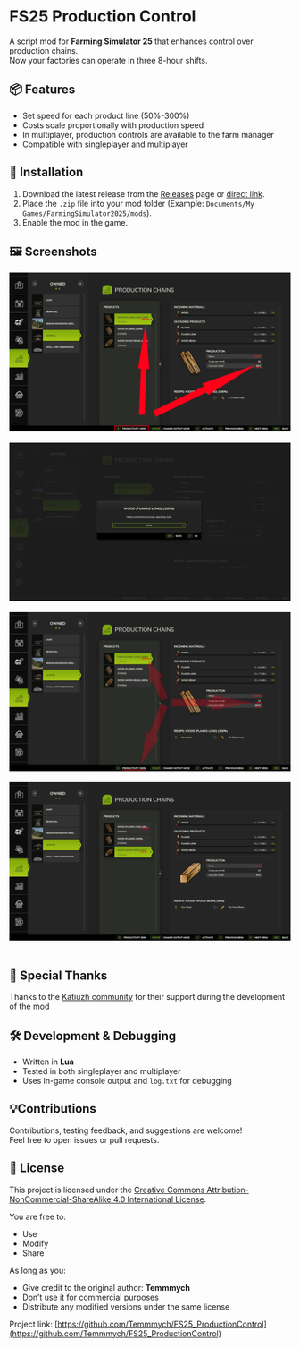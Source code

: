 # FS25 Production Control

A script mod for **Farming Simulator 25** that enhances control over production chains.<br />
Now your factories can operate in three 8-hour shifts.

## 📦 Features

- Set speed for each product line (50%-300%)
- Costs scale proportionally with production speed
- In multiplayer, production controls are available to the farm manager
- Compatible with singleplayer and multiplayer

## 📁 Installation

1. Download the latest release from the [Releases](https://github.com/Temmmych/FS25_ProductionControl/releases) page or [direct link](https://github.com/Temmmych/FS25_ProductionControl/releases/download/v1.0.0.0/FS25_ProductionControl.zip).
2. Place the `.zip` file into your mod folder (Example: `Documents/My Games/FarmingSimulator2025/mods`).
3. Enable the mod in the game.

## 🖼️ Screenshots
![Production Control](_screenshots/1.png)<br /><br />
![Production Control](_screenshots/2.png)<br /><br />
![Production Control](_screenshots/3.png)<br /><br />
![Production Control](_screenshots/4.png)<br /><br />

## 🤝 Special Thanks

Thanks to the [Katiuzh community](https://www.youtube.com/@katiuzh) for their support during the development of the mod

## 🛠 Development & Debugging

- Written in **Lua**
- Tested in both singleplayer and multiplayer
- Uses in-game console output and `log.txt` for debugging

## 💡Contributions

Contributions, testing feedback, and suggestions are welcome!  
Feel free to open issues or pull requests.

## 📄 License

This project is licensed under the [Creative Commons Attribution-NonCommercial-ShareAlike 4.0 International License](https://creativecommons.org/licenses/by-nc-sa/4.0/).

You are free to:
- Use
- Modify
- Share

As long as you:
- Give credit to the original author: **Temmmych**
- Don’t use it for commercial purposes
- Distribute any modified versions under the same license

Project link: [https://github.com/Temmmych/FS25_ProductionControl](https://github.com/Temmmych/FS25_ProductionControl)
